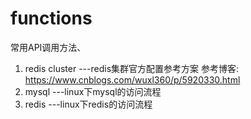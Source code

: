 # functions
常用API调用方法、

1. redis cluster ---redis集群官方配置参考方案
	参考博客: https://www.cnblogs.com/wuxl360/p/5920330.html
2. mysql  ---linux下mysql的访问流程
3. redis  ---linux下redis的访问流程

